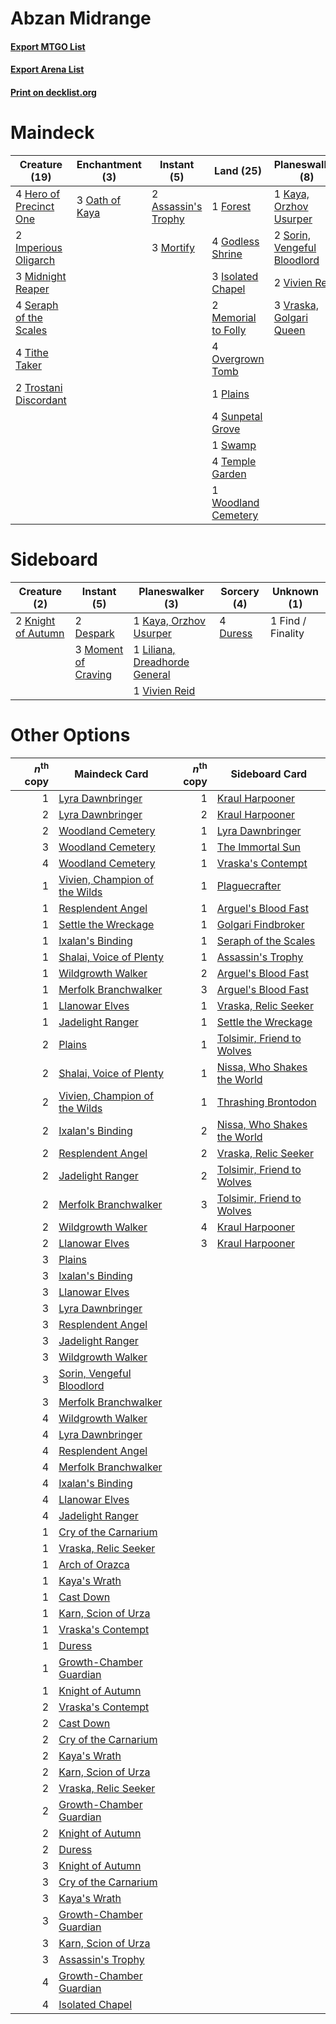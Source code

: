 # Abzan Midrange

#### [Export MTGO List](../collection/Abzan%20Midrange/Abzan%20Midrange.txt)
#### [Export Arena List](../collection/Abzan%20Midrange/Abzan%20Midrange_arena.txt)
#### [Print on decklist.org](http://decklist.org/?deckmain=2%09Assassin's%20Trophy%0A1%09Forest%0A4%09Godless%20Shrine%0A4%09Hero%20of%20Precinct%20One%0A2%09Imperious%20Oligarch%0A3%09Isolated%20Chapel%0A1%09Kaya,%20Orzhov%20Usurper%0A2%09Memorial%20to%20Folly%0A3%09Midnight%20Reaper%0A3%09Mortify%0A3%09Oath%20of%20Kaya%0A4%09Overgrown%20Tomb%0A1%09Plains%0A4%09Seraph%20of%20the%20Scales%0A2%09Sorin,%20Vengeful%20Bloodlord%0A4%09Sunpetal%20Grove%0A1%09Swamp%0A4%09Temple%20Garden%0A4%09Tithe%20Taker%0A2%09Trostani%20Discordant%0A2%09Vivien%20Reid%0A3%09Vraska,%20Golgari%20Queen%0A1%09Woodland%20Cemetery&deckside=2%09Despark%0A4%09Duress%0A1%09Find%20/%20Finality%0A1%09Kaya,%20Orzhov%20Usurper%0A2%09Knight%20of%20Autumn%0A1%09Liliana,%20Dreadhorde%20General%0A3%09Moment%20of%20Craving%0A1%09Vivien%20Reid)
# Maindeck

|                                          Creature (19)                                          |                                     Enchantment (3)                                     |                                         Instant (5)                                          |                                          Land (25)                                           |                                           Planeswalker (8)                                           |
|-------------------------------------------------------------------------------------------------|-----------------------------------------------------------------------------------------|----------------------------------------------------------------------------------------------|----------------------------------------------------------------------------------------------|------------------------------------------------------------------------------------------------------|
|4 [Hero of Precinct One](http://gatherer.wizards.com/Pages/Card/Details.aspx?multiverseid=457155)|3 [Oath of Kaya](http://gatherer.wizards.com/Pages/Card/Details.aspx?multiverseid=461136)|2 [Assassin's Trophy](http://gatherer.wizards.com/Pages/Card/Details.aspx?multiverseid=452902)|1 [Forest](http://gatherer.wizards.com/Pages/Card/Details.aspx?multiverseid=439860)           |1 [Kaya, Orzhov Usurper](http://gatherer.wizards.com/Pages/Card/Details.aspx?multiverseid=457330)     |
|2 [Imperious Oligarch](http://gatherer.wizards.com/Pages/Card/Details.aspx?multiverseid=457328)  |                                                                                         |3 [Mortify](http://gatherer.wizards.com/Pages/Card/Details.aspx?multiverseid=420829)          |4 [Godless Shrine](http://gatherer.wizards.com/Pages/Card/Details.aspx?multiverseid=405099)   |2 [Sorin, Vengeful Bloodlord](http://gatherer.wizards.com/Pages/Card/Details.aspx?multiverseid=461144)|
|3 [Midnight Reaper](http://gatherer.wizards.com/Pages/Card/Details.aspx?multiverseid=452827)     |                                                                                         |                                                                                              |3 [Isolated Chapel](http://gatherer.wizards.com/Pages/Card/Details.aspx?multiverseid=443129)  |2 [Vivien Reid](http://gatherer.wizards.com/Pages/Card/Details.aspx?multiverseid=447344)              |
|4 [Seraph of the Scales](http://gatherer.wizards.com/Pages/Card/Details.aspx?multiverseid=457349)|                                                                                         |                                                                                              |2 [Memorial to Folly](http://gatherer.wizards.com/Pages/Card/Details.aspx?multiverseid=443130)|3 [Vraska, Golgari Queen](http://gatherer.wizards.com/Pages/Card/Details.aspx?multiverseid=452963)    |
|4 [Tithe Taker](http://gatherer.wizards.com/Pages/Card/Details.aspx?multiverseid=457171)         |                                                                                         |                                                                                              |4 [Overgrown Tomb](http://gatherer.wizards.com/Pages/Card/Details.aspx?multiverseid=405103)   |                                                                                                      |
|2 [Trostani Discordant](http://gatherer.wizards.com/Pages/Card/Details.aspx?multiverseid=452958) |                                                                                         |                                                                                              |1 [Plains](http://gatherer.wizards.com/Pages/Card/Details.aspx?multiverseid=439856)           |                                                                                                      |
|                                                                                                 |                                                                                         |                                                                                              |4 [Sunpetal Grove](http://gatherer.wizards.com/Pages/Card/Details.aspx?multiverseid=420946)   |                                                                                                      |
|                                                                                                 |                                                                                         |                                                                                              |1 [Swamp](http://gatherer.wizards.com/Pages/Card/Details.aspx?multiverseid=439858)            |                                                                                                      |
|                                                                                                 |                                                                                         |                                                                                              |4 [Temple Garden](http://gatherer.wizards.com/Pages/Card/Details.aspx?multiverseid=405112)    |                                                                                                      |
|                                                                                                 |                                                                                         |                                                                                              |1 [Woodland Cemetery](http://gatherer.wizards.com/Pages/Card/Details.aspx?multiverseid=443136)|                                                                                                      |


# Sideboard

|                                        Creature (2)                                         |                                         Instant (5)                                          |                                            Planeswalker (3)                                            |                                   Sorcery (4)                                    |   Unknown (1)   |
|---------------------------------------------------------------------------------------------|----------------------------------------------------------------------------------------------|--------------------------------------------------------------------------------------------------------|----------------------------------------------------------------------------------|-----------------|
|2 [Knight of Autumn](http://gatherer.wizards.com/Pages/Card/Details.aspx?multiverseid=452933)|2 [Despark](http://gatherer.wizards.com/Pages/Card/Details.aspx?multiverseid=461117)          |1 [Kaya, Orzhov Usurper](http://gatherer.wizards.com/Pages/Card/Details.aspx?multiverseid=457330)       |4 [Duress](http://gatherer.wizards.com/Pages/Card/Details.aspx?multiverseid=14557)|1 Find / Finality|
|                                                                                             |3 [Moment of Craving](http://gatherer.wizards.com/Pages/Card/Details.aspx?multiverseid=439736)|1 [Liliana, Dreadhorde General](http://gatherer.wizards.com/Pages/Card/Details.aspx?multiverseid=461024)|                                                                                  |                 |
|                                                                                             |                                                                                              |1 [Vivien Reid](http://gatherer.wizards.com/Pages/Card/Details.aspx?multiverseid=447344)                |                                                                                  |                 |


# Other Options

|*n*<sup>th</sup> copy|                                             Maindeck Card                                              |*n*<sup>th</sup> copy|                                            Sideboard Card                                            |
|--------------------:|--------------------------------------------------------------------------------------------------------|--------------------:|------------------------------------------------------------------------------------------------------|
|                    1|[Lyra Dawnbringer](http://gatherer.wizards.com/Pages/Card/Details.aspx?multiverseid=442914)             |                    1|[Kraul Harpooner](http://gatherer.wizards.com/Pages/Card/Details.aspx?multiverseid=452886)            |
|                    2|[Lyra Dawnbringer](http://gatherer.wizards.com/Pages/Card/Details.aspx?multiverseid=442914)             |                    2|[Kraul Harpooner](http://gatherer.wizards.com/Pages/Card/Details.aspx?multiverseid=452886)            |
|                    2|[Woodland Cemetery](http://gatherer.wizards.com/Pages/Card/Details.aspx?multiverseid=443136)            |                    1|[Lyra Dawnbringer](http://gatherer.wizards.com/Pages/Card/Details.aspx?multiverseid=442914)           |
|                    3|[Woodland Cemetery](http://gatherer.wizards.com/Pages/Card/Details.aspx?multiverseid=443136)            |                    1|[The Immortal Sun](http://gatherer.wizards.com/Pages/Card/Details.aspx?multiverseid=439844)           |
|                    4|[Woodland Cemetery](http://gatherer.wizards.com/Pages/Card/Details.aspx?multiverseid=443136)            |                    1|[Vraska's Contempt](http://gatherer.wizards.com/Pages/Card/Details.aspx?multiverseid=435283)          |
|                    1|[Vivien, Champion of the Wilds](http://gatherer.wizards.com/Pages/Card/Details.aspx?multiverseid=461107)|                    1|[Plaguecrafter](http://gatherer.wizards.com/Pages/Card/Details.aspx?multiverseid=452832)              |
|                    1|[Resplendent Angel](http://gatherer.wizards.com/Pages/Card/Details.aspx?multiverseid=447170)            |                    1|[Arguel's Blood Fast](http://gatherer.wizards.com/Pages/Card/Details.aspx?multiverseid=439316)        |
|                    1|[Settle the Wreckage](http://gatherer.wizards.com/Pages/Card/Details.aspx?multiverseid=435186)          |                    1|[Golgari Findbroker](http://gatherer.wizards.com/Pages/Card/Details.aspx?multiverseid=452925)         |
|                    1|[Ixalan's Binding](http://gatherer.wizards.com/Pages/Card/Details.aspx?multiverseid=435168)             |                    1|[Seraph of the Scales](http://gatherer.wizards.com/Pages/Card/Details.aspx?multiverseid=457349)       |
|                    1|[Shalai, Voice of Plenty](http://gatherer.wizards.com/Pages/Card/Details.aspx?multiverseid=442923)      |                    1|[Assassin's Trophy](http://gatherer.wizards.com/Pages/Card/Details.aspx?multiverseid=452902)          |
|                    1|[Wildgrowth Walker](http://gatherer.wizards.com/Pages/Card/Details.aspx?multiverseid=435372)            |                    2|[Arguel's Blood Fast](http://gatherer.wizards.com/Pages/Card/Details.aspx?multiverseid=439316)        |
|                    1|[Merfolk Branchwalker](http://gatherer.wizards.com/Pages/Card/Details.aspx?multiverseid=435353)         |                    3|[Arguel's Blood Fast](http://gatherer.wizards.com/Pages/Card/Details.aspx?multiverseid=439316)        |
|                    1|[Llanowar Elves](http://gatherer.wizards.com/Pages/Card/Details.aspx?multiverseid=129626)               |                    1|[Vraska, Relic Seeker](http://gatherer.wizards.com/Pages/Card/Details.aspx?multiverseid=435388)       |
|                    1|[Jadelight Ranger](http://gatherer.wizards.com/Pages/Card/Details.aspx?multiverseid=439793)             |                    1|[Settle the Wreckage](http://gatherer.wizards.com/Pages/Card/Details.aspx?multiverseid=435186)        |
|                    2|[Plains](http://gatherer.wizards.com/Pages/Card/Details.aspx?multiverseid=439856)                       |                    1|[Tolsimir, Friend to Wolves](http://gatherer.wizards.com/Pages/Card/Details.aspx?multiverseid=461151) |
|                    2|[Shalai, Voice of Plenty](http://gatherer.wizards.com/Pages/Card/Details.aspx?multiverseid=442923)      |                    1|[Nissa, Who Shakes the World](http://gatherer.wizards.com/Pages/Card/Details.aspx?multiverseid=461096)|
|                    2|[Vivien, Champion of the Wilds](http://gatherer.wizards.com/Pages/Card/Details.aspx?multiverseid=461107)|                    1|[Thrashing Brontodon](http://gatherer.wizards.com/Pages/Card/Details.aspx?multiverseid=456570)        |
|                    2|[Ixalan's Binding](http://gatherer.wizards.com/Pages/Card/Details.aspx?multiverseid=435168)             |                    2|[Nissa, Who Shakes the World](http://gatherer.wizards.com/Pages/Card/Details.aspx?multiverseid=461096)|
|                    2|[Resplendent Angel](http://gatherer.wizards.com/Pages/Card/Details.aspx?multiverseid=447170)            |                    2|[Vraska, Relic Seeker](http://gatherer.wizards.com/Pages/Card/Details.aspx?multiverseid=435388)       |
|                    2|[Jadelight Ranger](http://gatherer.wizards.com/Pages/Card/Details.aspx?multiverseid=439793)             |                    2|[Tolsimir, Friend to Wolves](http://gatherer.wizards.com/Pages/Card/Details.aspx?multiverseid=461151) |
|                    2|[Merfolk Branchwalker](http://gatherer.wizards.com/Pages/Card/Details.aspx?multiverseid=435353)         |                    3|[Tolsimir, Friend to Wolves](http://gatherer.wizards.com/Pages/Card/Details.aspx?multiverseid=461151) |
|                    2|[Wildgrowth Walker](http://gatherer.wizards.com/Pages/Card/Details.aspx?multiverseid=435372)            |                    4|[Kraul Harpooner](http://gatherer.wizards.com/Pages/Card/Details.aspx?multiverseid=452886)            |
|                    2|[Llanowar Elves](http://gatherer.wizards.com/Pages/Card/Details.aspx?multiverseid=129626)               |                    3|[Kraul Harpooner](http://gatherer.wizards.com/Pages/Card/Details.aspx?multiverseid=452886)            |
|                    3|[Plains](http://gatherer.wizards.com/Pages/Card/Details.aspx?multiverseid=439856)                       |                     |                                                                                                      |
|                    3|[Ixalan's Binding](http://gatherer.wizards.com/Pages/Card/Details.aspx?multiverseid=435168)             |                     |                                                                                                      |
|                    3|[Llanowar Elves](http://gatherer.wizards.com/Pages/Card/Details.aspx?multiverseid=129626)               |                     |                                                                                                      |
|                    3|[Lyra Dawnbringer](http://gatherer.wizards.com/Pages/Card/Details.aspx?multiverseid=442914)             |                     |                                                                                                      |
|                    3|[Resplendent Angel](http://gatherer.wizards.com/Pages/Card/Details.aspx?multiverseid=447170)            |                     |                                                                                                      |
|                    3|[Jadelight Ranger](http://gatherer.wizards.com/Pages/Card/Details.aspx?multiverseid=439793)             |                     |                                                                                                      |
|                    3|[Wildgrowth Walker](http://gatherer.wizards.com/Pages/Card/Details.aspx?multiverseid=435372)            |                     |                                                                                                      |
|                    3|[Sorin, Vengeful Bloodlord](http://gatherer.wizards.com/Pages/Card/Details.aspx?multiverseid=461144)    |                     |                                                                                                      |
|                    3|[Merfolk Branchwalker](http://gatherer.wizards.com/Pages/Card/Details.aspx?multiverseid=435353)         |                     |                                                                                                      |
|                    4|[Wildgrowth Walker](http://gatherer.wizards.com/Pages/Card/Details.aspx?multiverseid=435372)            |                     |                                                                                                      |
|                    4|[Lyra Dawnbringer](http://gatherer.wizards.com/Pages/Card/Details.aspx?multiverseid=442914)             |                     |                                                                                                      |
|                    4|[Resplendent Angel](http://gatherer.wizards.com/Pages/Card/Details.aspx?multiverseid=447170)            |                     |                                                                                                      |
|                    4|[Merfolk Branchwalker](http://gatherer.wizards.com/Pages/Card/Details.aspx?multiverseid=435353)         |                     |                                                                                                      |
|                    4|[Ixalan's Binding](http://gatherer.wizards.com/Pages/Card/Details.aspx?multiverseid=435168)             |                     |                                                                                                      |
|                    4|[Llanowar Elves](http://gatherer.wizards.com/Pages/Card/Details.aspx?multiverseid=129626)               |                     |                                                                                                      |
|                    4|[Jadelight Ranger](http://gatherer.wizards.com/Pages/Card/Details.aspx?multiverseid=439793)             |                     |                                                                                                      |
|                    1|[Cry of the Carnarium](http://gatherer.wizards.com/Pages/Card/Details.aspx?multiverseid=457214)         |                     |                                                                                                      |
|                    1|[Vraska, Relic Seeker](http://gatherer.wizards.com/Pages/Card/Details.aspx?multiverseid=435388)         |                     |                                                                                                      |
|                    1|[Arch of Orazca](http://gatherer.wizards.com/Pages/Card/Details.aspx?multiverseid=439849)               |                     |                                                                                                      |
|                    1|[Kaya's Wrath](http://gatherer.wizards.com/Pages/Card/Details.aspx?multiverseid=457331)                 |                     |                                                                                                      |
|                    1|[Cast Down](http://gatherer.wizards.com/Pages/Card/Details.aspx?multiverseid=442969)                    |                     |                                                                                                      |
|                    1|[Karn, Scion of Urza](http://gatherer.wizards.com/Pages/Card/Details.aspx?multiverseid=442889)          |                     |                                                                                                      |
|                    1|[Vraska's Contempt](http://gatherer.wizards.com/Pages/Card/Details.aspx?multiverseid=435283)            |                     |                                                                                                      |
|                    1|[Duress](http://gatherer.wizards.com/Pages/Card/Details.aspx?multiverseid=14557)                        |                     |                                                                                                      |
|                    1|[Growth-Chamber Guardian](http://gatherer.wizards.com/Pages/Card/Details.aspx?multiverseid=457272)      |                     |                                                                                                      |
|                    1|[Knight of Autumn](http://gatherer.wizards.com/Pages/Card/Details.aspx?multiverseid=452933)             |                     |                                                                                                      |
|                    2|[Vraska's Contempt](http://gatherer.wizards.com/Pages/Card/Details.aspx?multiverseid=435283)            |                     |                                                                                                      |
|                    2|[Cast Down](http://gatherer.wizards.com/Pages/Card/Details.aspx?multiverseid=442969)                    |                     |                                                                                                      |
|                    2|[Cry of the Carnarium](http://gatherer.wizards.com/Pages/Card/Details.aspx?multiverseid=457214)         |                     |                                                                                                      |
|                    2|[Kaya's Wrath](http://gatherer.wizards.com/Pages/Card/Details.aspx?multiverseid=457331)                 |                     |                                                                                                      |
|                    2|[Karn, Scion of Urza](http://gatherer.wizards.com/Pages/Card/Details.aspx?multiverseid=442889)          |                     |                                                                                                      |
|                    2|[Vraska, Relic Seeker](http://gatherer.wizards.com/Pages/Card/Details.aspx?multiverseid=435388)         |                     |                                                                                                      |
|                    2|[Growth-Chamber Guardian](http://gatherer.wizards.com/Pages/Card/Details.aspx?multiverseid=457272)      |                     |                                                                                                      |
|                    2|[Knight of Autumn](http://gatherer.wizards.com/Pages/Card/Details.aspx?multiverseid=452933)             |                     |                                                                                                      |
|                    2|[Duress](http://gatherer.wizards.com/Pages/Card/Details.aspx?multiverseid=14557)                        |                     |                                                                                                      |
|                    3|[Knight of Autumn](http://gatherer.wizards.com/Pages/Card/Details.aspx?multiverseid=452933)             |                     |                                                                                                      |
|                    3|[Cry of the Carnarium](http://gatherer.wizards.com/Pages/Card/Details.aspx?multiverseid=457214)         |                     |                                                                                                      |
|                    3|[Kaya's Wrath](http://gatherer.wizards.com/Pages/Card/Details.aspx?multiverseid=457331)                 |                     |                                                                                                      |
|                    3|[Growth-Chamber Guardian](http://gatherer.wizards.com/Pages/Card/Details.aspx?multiverseid=457272)      |                     |                                                                                                      |
|                    3|[Karn, Scion of Urza](http://gatherer.wizards.com/Pages/Card/Details.aspx?multiverseid=442889)          |                     |                                                                                                      |
|                    3|[Assassin's Trophy](http://gatherer.wizards.com/Pages/Card/Details.aspx?multiverseid=452902)            |                     |                                                                                                      |
|                    4|[Growth-Chamber Guardian](http://gatherer.wizards.com/Pages/Card/Details.aspx?multiverseid=457272)      |                     |                                                                                                      |
|                    4|[Isolated Chapel](http://gatherer.wizards.com/Pages/Card/Details.aspx?multiverseid=443129)              |                     |                                                                                                      |

